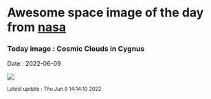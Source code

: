 
# Awesome space image of the day from [nasa](https://api.nasa.gov/)

### Today image : Cosmic Clouds in Cygnus

Date : 2022-06-09


![](https://apod.nasa.gov/apod/image/2206/CygWideHa-OIIIBiColorImage2_crop2_1024.jpg)

<small>Latest update : Thu Jun  9 14:14:10 2022</small>


